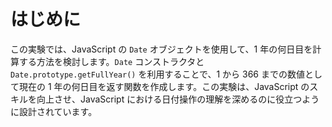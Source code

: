 # はじめに

この実験では、JavaScript の `Date` オブジェクトを使用して、1 年の何日目を計算する方法を検討します。`Date` コンストラクタと `Date.prototype.getFullYear()` を利用することで、1 から 366 までの数値として現在の 1 年の何日目を返す関数を作成します。この実験は、JavaScript のスキルを向上させ、JavaScript における日付操作の理解を深めるのに役立つように設計されています。
